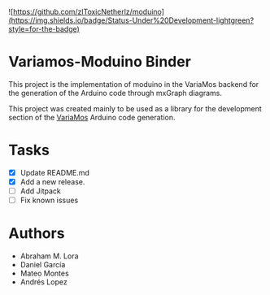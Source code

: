 ![https://github.com/zlToxicNetherlz/moduino](https://img.shields.io/badge/Status-Under%20Development-lightgreen?style=for-the-badge)
# Variamos-Moduino Binder
This project is the implementation of moduino in the VariaMos backend for the generation of the Arduino code through mxGraph diagrams.

This project was created mainly to be used as a library for the development section of the [VariaMos](http://variamos.dis.eafit.edu.co/) Arduino code generation.

# Tasks

- [x] Update README.md
- [x] Add a new release.
- [ ] Add Jitpack
- [ ] Fix known issues

# Authors

- Abraham M. Lora
- Daniel García
- Mateo Montes
- Andrés Lopez
